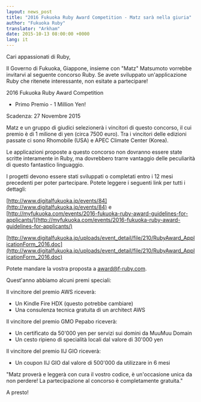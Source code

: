 ```yaml
---
layout: news_post
title: "2016 Fukuoka Ruby Award Competition - Matz sarà nella giuria"
author: "Fukuoka Ruby"
translator: "Arkham"
date: 2015-10-13 08:00:00 +0000
lang: it
---
```


Cari appassionati di Ruby,

Il Governo di Fukuoka, Giappone, insieme con "Matz" Matsumoto vorrebbe invitarvi
al seguente concorso Ruby. Se avete sviluppato un'applicazione Ruby che ritenete
interessante, non esitate a partecipare!

2016 Fukuoka Ruby Award Competition
 - Primo Premio - 1 Million Yen!

Scadenza: 27 Novembre 2015

Matz e un gruppo di giudici selezionerà i vincitori di questo concorso, il cui
premio è di 1 milione di yen (circa 7500 euro).
Tra i vincitori delle edizioni passate ci sono Rhomobile (USA) e APEC Climate
Center (Korea).


Le applicazioni proposte a questo concorso non dovranno essere state scritte
interamente in Ruby, ma dovrebbero trarre vantaggio delle peculiarità di questo
fantastico linguaggio.

I progetti devono essere stati sviluppati o completati entro i 12 mesi
precedenti per poter partecipare. Potete leggere i seguenti link per tutti i
dettagli:

[http://www.digitalfukuoka.jp/events/84](http://www.digitalfukuoka.jp/events/84)
e
[http://myfukuoka.com/events/2016-fukuoka-ruby-award-guidelines-for-applicants/](http://myfukuoka.com/events/2016-fukuoka-ruby-award-guidelines-for-applicants/)

[http://www.digitalfukuoka.jp/uploads/event_detail/file/210/RubyAward_ApplicationForm_2016.doc](http://www.digitalfukuoka.jp/uploads/event_detail/file/210/RubyAward_ApplicationForm_2016.doc)

Potete mandare la vostra proposta a award@f-ruby.com.

Quest'anno abbiamo alcuni premi speciali:

Il vincitore del premio AWS riceverà:

* Un Kindle Fire HDX (questo potrebbe cambiare)
* Una consulenza tecnica gratuita di un architect AWS

Il vincitore del premio GMO Pepabo riceverà:

* Un certificato da 50'000 yen per servizi sui domini da MuuMuu Domain
* Un cesto ripieno di specialità locali dal valore di 30'000 yen

Il vincitore del premio IIJ GIO riceverà:

* Un coupon IIJ GIO dal valore di 500'000 da utilizzare in 6 mesi

"Matz proverà e leggerà con cura il vostro codice, è un'occasione unica da non
perdere! La partecipazione al concorso è completamente gratuita."

A presto!

